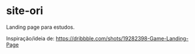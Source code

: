 # site-ori
Landing page para estudos.

Inspiração/ideia de:
https://dribbble.com/shots/19282398-Game-Landing-Page

